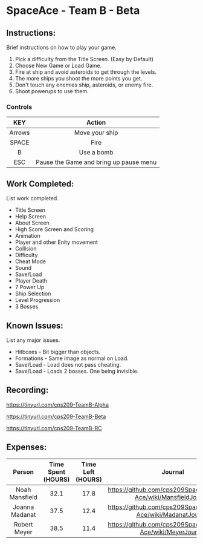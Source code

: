 # SpaceAce - Team B - Beta

## Instructions: 
Brief instructions on how to play your game.
1. Pick a difficulty from the Title Screen. (Easy by Default)
2. Choose New Game or Load Game.
3. Fire at ship and avoid asteroids to get through the levels.
4. The more ships you shoot the more points you get.
5. Don't touch any enemies ship, asteroids, or enemy fire.
6. Shoot powerups to use them.

### Controls
| KEY     | Action  |
| :---:   | :-: |
| Arrows  | Move your ship |
|SPACE    | Fire|
|B        | Use a bomb|
|ESC      | Pause the Game and bring up pause menu|



## Work Completed: 
List work completed.
* Title Screen
* Help Screen
* About Screen
* High Score Screen and Scoring
* Animation
* Player and other Enity movement
* Collision
* Difficulty
* Cheat Mode
* Sound
* Save/Load
* Player Death
* 7 Power Up
* Ship Selection
* Level Progression
* 3 Bosses


## Known Issues: 
List any major issues.
* Hitboxes - Bit bigger than objects.
* Formations - Same image as normal on Load.
* Save/Load - Load does not pass cheating.
* Save/Load - Loads 2 bosses. One being invisible.

## Recording: 
https://tinyurl.com/cps209-TeamB-Alpha

https://tinyurl.com/cps209-TeamB-Beta

https://tinyurl.com/cps209-TeamB-RC

## Expenses: 


| Person| Time Spent (HOURS)  | Time Left (HOURS)|Journal|
| :---:   | :---:   | :---: | :---:|
| Noah Mansfield  |32.1|17.8|https://github.com/cps209SpaceAce/Space-Ace/wiki/MansfieldJournal|
| Joanna Madanat  |37.5|12.4|https://github.com/cps209SpaceAce/Space-Ace/wiki/MadanatJournal|
| Robert Meyer    |38.5|11.4|https://github.com/cps209SpaceAce/Space-Ace/wiki/MeyerJournal|

